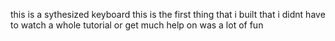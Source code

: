 this is a sythesized keyboard this is the first thing that i built that i didnt have to watch a whole tutorial or get much help on was a lot of fun

